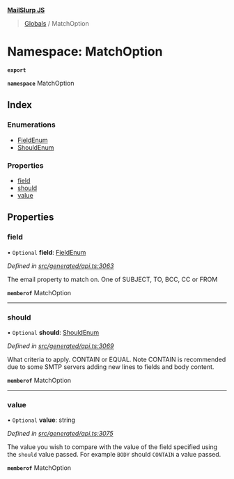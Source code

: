 **[MailSlurp JS](../README.md)**

> [Globals](../README.md) / MatchOption

# Namespace: MatchOption

**`export`** 

**`namespace`** MatchOption

## Index

### Enumerations

* [FieldEnum](../enums/matchoption.fieldenum.md)
* [ShouldEnum](../enums/matchoption.shouldenum.md)

### Properties

* [field](matchoption.md#field)
* [should](matchoption.md#should)
* [value](matchoption.md#value)

## Properties

### field

• `Optional` **field**: [FieldEnum](../enums/matchoption.fieldenum.md)

*Defined in [src/generated/api.ts:3063](https://github.com/mailslurp/mailslurp-client/blob/cce5bf2/src/generated/api.ts#L3063)*

The email property to match on. One of SUBJECT, TO, BCC, CC or FROM

**`memberof`** MatchOption

___

### should

• `Optional` **should**: [ShouldEnum](../enums/matchoption.shouldenum.md)

*Defined in [src/generated/api.ts:3069](https://github.com/mailslurp/mailslurp-client/blob/cce5bf2/src/generated/api.ts#L3069)*

What criteria to apply. CONTAIN or EQUAL. Note CONTAIN is recommended due to some SMTP servers adding new lines to fields and body content.

**`memberof`** MatchOption

___

### value

• `Optional` **value**: string

*Defined in [src/generated/api.ts:3075](https://github.com/mailslurp/mailslurp-client/blob/cce5bf2/src/generated/api.ts#L3075)*

The value you wish to compare with the value of the field specified using the `should` value passed. For example `BODY` should `CONTAIN` a value passed.

**`memberof`** MatchOption

